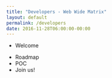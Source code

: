 ```yaml
---
title: "Developers - Web Wide Matrix"
layout: default
permalink: /developers
date: 2016-11-28T06:00:00-00:00
---
```


* Welcome
- Roadmap
- POC
- Join us!


